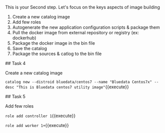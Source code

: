 This is your Second step. 
Let's focus on the keys aspects of image building

1. Create a new catalog image
2. Add few roles
3. Autogenerate the new application configuration scripts & package them
4. Pull the docker image from external repository or registry (ex: dockerhub)
5. Package the docker image in the bin file
6. Save the catalog
7. Package the sources & catlog to the bin file


## Task 4

Create a new catalog image

`catalog new --distroid bluedata/centos7 --name "Bluedata Centos7x" --desc "This is Bluedata centos7 utility image"`{{execute}}


## Task 5

Add few roles

`role add controller 1`{{execute}}

`role add worker 1+`{{execute}}
